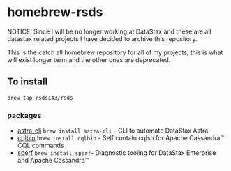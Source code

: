 # homebrew-rsds

NOTICE: Since I will be no longer working at DataStax and these are all datastax related projects I have decided to archive this repository.

This is the catch all homebrew repository for all of my projects, this is what will exist longer term and the other ones are deprecated.

## To install

`brew tap rsds143/rsds`

### packages

* [astra-cli](https://github.com/rsds143/astra-cli) `brew install astra-cli` - CLI to automate DataStax Astra
* [cqlbin](https://github.com/rsds143/cqlbin) `brew install cqlbin` - Self contain cqlsh for Apache Cassandra™ CQL commands
* [sperf](https://github.com/rsds143/sperf) `brew install sperf`- Diagnostic tooling for DataStax Enterprise and Apache Cassandra™ 
